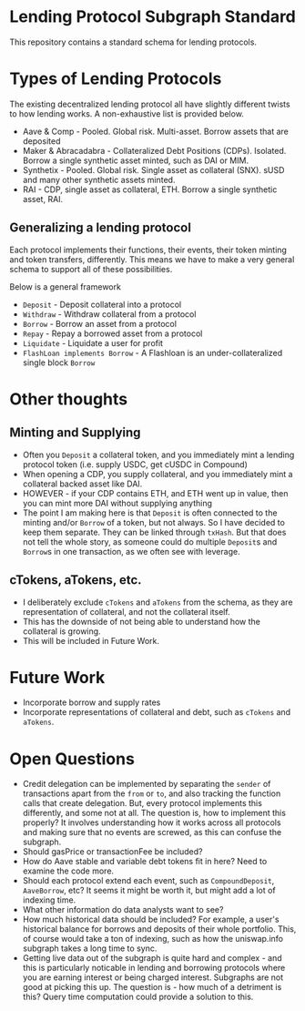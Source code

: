 # Lending Protocol Subgraph Standard
This repository contains a standard schema for lending protocols. 

# Types of Lending Protocols
The existing decentralized lending protocol all have slightly different twists to how lending works. A non-exhaustive list is provided below.

- Aave & Comp - Pooled. Global risk. Multi-asset. Borrow assets that are deposited
- Maker & Abracadabra - Collateralized Debt Positions (CDPs). Isolated. Borrow a single synthetic asset minted, such as DAI or MIM.
- Synthetix - Pooled. Global risk. Single asset as collateral (SNX). sUSD and many other synthetic assets minted. 
- RAI - CDP, single asset as collateral, ETH. Borrow a single synthetic asset, RAI.

## Generalizing a lending protocol
Each protocol implements their functions, their events, their token minting and token transfers, differently. This means we have to make a very general schema to support all of these possibilities.

Below is a general framework

- `Deposit` - Deposit collateral into a protocol
- `Withdraw` - Withdraw collateral from a protocol
- `Borrow` - Borrow an asset from a protocol
- `Repay` - Repay a borrowed asset from a protocol
- `Liquidate` - Liquidate a user for profit
- `FlashLoan implements Borrow` - A Flashloan is an under-collateralized single block `Borrow`

# Other thoughts
## Minting and Supplying
- Often you `Deposit` a collateral token, and you immediately mint a lending protocol token (i.e. supply USDC, get cUSDC in Compound)
- When opening a CDP, you supply collateral, and you immediately mint a collateral backed asset like DAI.
- HOWEVER - if your CDP contains ETH, and ETH went up in value, then you can mint more DAI without supplying anything
- The point I am making here is that `Deposit` is often connected to the minting and/or `Borrow` of a token, but not always. So I have decided to keep them separate. They can be linked through `txHash`. But that does not tell the whole story, as someone could do multiple `Deposit`s and `Borrow`s in one transaction, as we often see with leverage.
  
## cTokens, aTokens, etc.
- I deliberately exclude `cTokens` and `aTokens` from the schema, as they are representation of collateral, and not the collateral itself.
- This has the downside of not being able to understand how the collateral is growing.
- This will be included in Future Work.

# Future Work
- Incorporate borrow and supply rates
- Incorporate representations of collateral and debt, such as `cTokens` and `aTokens`.

# Open Questions
- Credit delegation can be implemented by separating the `sender` of transactions apart from the `from` or `to`, and also tracking the function calls that create delegation. But, every protocol implements this differently, and some not at all. The question is, how to implement this properly? It involves understanding how it works across all protocols and making sure that no events are screwed, as this can confuse the subgraph.
- Should gasPrice or transactionFee be included?
- How do Aave stable and variable debt tokens fit in here? Need to examine the code more.
- Should each protocol extend each event, such as `CompoundDeposit`, `AaveBorrow`, etc? It seems it might be worth it, but might add a lot of indexing time.
- What other information do data analysts want to see?
- How much historical data should be included? For example, a user's historical balance for borrows and deposits of their whole portfolio. This, of course would take a ton of indexing, such as how the uniswap.info subgraph takes a long time to sync. 
- Getting live data out of the subgraph is quite hard and complex - and this is particularly noticable in lending and borrowing protocols where you are earning interest or being charged interest. Subgraphs are not good at picking this up. The question is - how much of a detriment is this? Query time computation could provide a solution to this. 